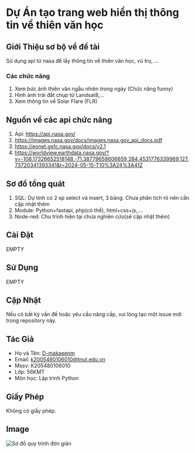 # Dự Án tạo trang web hiển thị thông tin về thiên văn học

## Giới Thiệu sơ bộ về đề tài
Sử dụng api từ nasa để lấy thông tin về thiên văn học, vũ trụ, ...
### Các chức năng 
1. Xem bức ảnh thiên văn ngẫu nhiên trong ngày (Chức năng funny)
2. Hình ảnh trái đất chụp từ Landsat8,...
3. Xem thông tin về Solar Flare (FLR)

## Nguồn về các api chức năng
1. Api: https://api.nasa.gov/
2. https://images.nasa.gov/docs/images.nasa.gov_api_docs.pdf
3. https://eonet.gsfc.nasa.gov/docs/v2.1
4. https://worldview.earthdata.nasa.gov/?v=-108.17326652518148,-71.38779658606659,284.4531776339969,127.73720341393341&t=2024-05-15-T10%3A24%3A41Z

## Sơ đồ tổng quát
1. SQL: Dự tính có 2 sp select và insert, 3 bảng. Chưa phân tích rõ nên cần cập nhật thêm
2. Module: Python+fastapi, php(có thể), html+css+js,....
3. Node-red: Chu trình hiện tại chưa nghiên cứu(sẽ cập nhật thêm)

## Cài Đặt
EMPTY

## Sử Dụng
EMPTY

## Cập Nhật
Nếu có bất kỳ vấn đề hoặc yêu cầu nâng cấp, vui lòng tạo một issue mới trong repository này.

## Tác Giả
- Họ và Tên: [D-makaeenm](https://github.com/D-makaeenm)
- Email: k2005480106010@tnut.edu.vn
- Mssv: K205480106010
- Lớp: 56KMT
- Môn học: Lập trình Python

## Giấy Phép
Không có giấy phép.

## Image
![Sơ đồ quy trình đơn giản](https://drive.google.com/file/d/1e8XztBqjmqfsz5nXB1TukQx-qDt0ECfx/view?usp=drive_link)